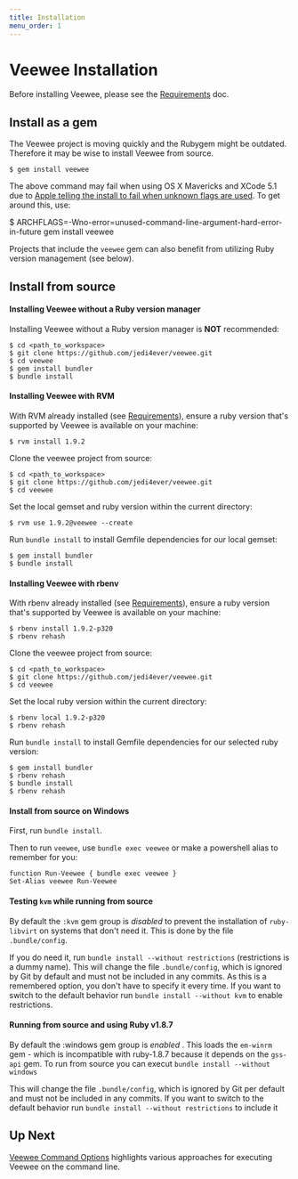 ```yaml
---
title: Installation
menu_order: 1
---
```

# Veewee Installation

Before installing Veewee, please see the [Requirements](/docs/requirements) doc.

## Install as a gem

The Veewee project is moving quickly and the Rubygem might be outdated. Therefore it may be wise to install Veewee from source.

    $ gem install veewee

The above command may fail when using OS X Mavericks and XCode 5.1 due to [Apple telling the install to fail when unknown flags are used](http://stackoverflow.com/questions/22313407/clang-error-unknown-argument-mno-fused-madd-python-package-installation-fa#22315129). To get around this, use:

  $ ARCHFLAGS=-Wno-error=unused-command-line-argument-hard-error-in-future gem install veewee


Projects that include the `veewee` gem can also benefit from utilizing Ruby version management (see below).


## Install from source

#### Installing Veewee without a Ruby version manager

Installing Veewee without a Ruby version manager is **NOT** recommended:

    $ cd <path_to_workspace>
    $ git clone https://github.com/jedi4ever/veewee.git
    $ cd veewee
    $ gem install bundler
    $ bundle install


#### Installing Veewee with RVM

With RVM already installed (see [Requirements](/docs/requirements)), ensure a ruby version that's supported by Veewee is available on your machine:

    $ rvm install 1.9.2

Clone the veewee project from source:

    $ cd <path_to_workspace>
    $ git clone https://github.com/jedi4ever/veewee.git
    $ cd veewee

Set the local gemset and ruby version within the current directory:

    $ rvm use 1.9.2@veewee --create

Run `bundle install` to install Gemfile dependencies for our local gemset:

    $ gem install bundler
    $ bundle install


#### Installing Veewee with rbenv

With rbenv already installed (see [Requirements](/docs/requirements)), ensure a ruby version that's supported by Veewee is available on your machine:

    $ rbenv install 1.9.2-p320
    $ rbenv rehash

Clone the veewee project from source:

    $ cd <path_to_workspace>
    $ git clone https://github.com/jedi4ever/veewee.git
    $ cd veewee

Set the local ruby version within the current directory:

    $ rbenv local 1.9.2-p320
    $ rbenv rehash

Run `bundle install` to install Gemfile dependencies for our selected ruby version:

    $ gem install bundler
    $ rbenv rehash
    $ bundle install
    $ rbenv rehash


#### Install from source on Windows

First, run `bundle install`.

Then to run `veewee`, use `bundle exec veewee` or make a powershell alias to remember for you:

    function Run-Veewee { bundle exec veewee }
    Set-Alias veewee Run-Veewee


#### Testing `kvm` while running from source

By default the `:kvm` gem group is *disabled* to prevent the installation of `ruby-libvirt` on systems
that don't need it. This is done by the file `.bundle/config`.

If you do need it, run `bundle install --without restrictions` (restrictions is a dummy name).
This will change the file `.bundle/config`, which is ignored by Git by default and must not be included in any commits. As this is a remembered option, you don't have to specify it every time.
If you want to switch to the default behavior run `bundle install --without kvm` to enable restrictions.


#### Running from source and using Ruby v1.8.7

By default the :windows gem group is *enabled* . This loads the `em-winrm` gem - which is incompatible with
ruby-1.8.7 because it depends on the `gss-api` gem. To run from source you can execut `bundle install --without windows`

This will change the file `.bundle/config`, which is ignored by Git per default and must not be included in any commits. If you want to switch to the default behavior run `bundle install --without restrictions` to include it


## Up Next

[Veewee Command Options](/docs/commands) highlights various approaches for executing Veewee on the command line.
